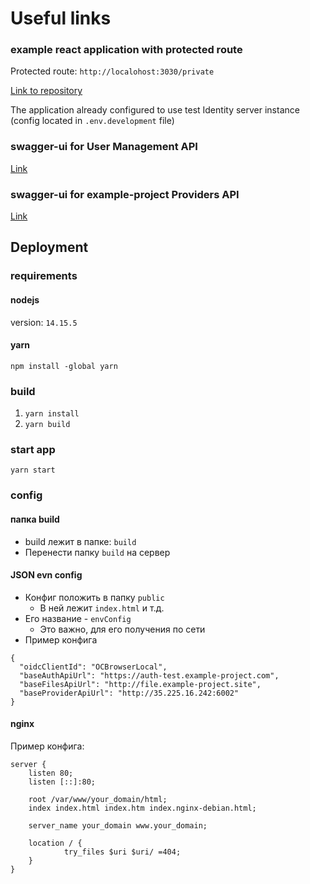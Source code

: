 # Useful links

### example react application with protected route

Protected route: `http://localohost:3030/private`

[Link to repository](https://bitbucket.org/example-project/example-project_identity/src/dev/src/examples/react-example/)

The application already configured to use test Identity server instance (config located in `.env.development` file)

### swagger-ui for User Management API

[Link](https://auth-test.example-project.com/swagger)

### swagger-ui for example-project Providers API

[Link](http://35.225.16.242:6002/swagger/index.html)

## Deployment
### requirements
#### nodejs
version: `14.15.5`

#### yarn
`npm install -global yarn`

### build
1. `yarn install`
2. `yarn build`

### start app
`yarn start`

### config
#### папка build
- build лежит в папке: `build`
- Перенести папку `build` на сервер

#### JSON evn config
- Конфиг положить в папку `public`
    - В ней лежит `index.html` и т.д.
- Его название - `envConfig`
    - Это важно, для его получения по сети
- Пример конфига
```
{
  "oidcClientId": "OCBrowserLocal",
  "baseAuthApiUrl": "https://auth-test.example-project.com",
  "baseFilesApiUrl": "http://file.example-project.site",
  "baseProviderApiUrl": "http://35.225.16.242:6002"
}
```

#### nginx
Пример конфига:
```
server {
    listen 80;
    listen [::]:80;

    root /var/www/your_domain/html;
    index index.html index.htm index.nginx-debian.html;
    
    server_name your_domain www.your_domain;
    
    location / {
            try_files $uri $uri/ =404;
    }
}
```

